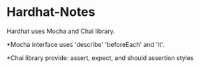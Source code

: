 # Hardhat-Notes
Hardhat uses Mocha and Chai library.

*Mocha interface uses 'describe' 'beforeEach' and 'it'.


*Chai library provide: assert, expect, and should assertion styles
